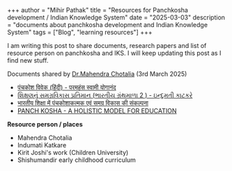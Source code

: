 +++
author = "Mihir Pathak"
title = "Resources for Panchkosha development / Indian Knowledge System"
date = "2025-03-03"
description = "documents about panchkosha development and Indian Knowledge System"
tags = ["Blog", "learning resources"]
+++

I am writing this post to share documents, research papers and list of resource person on panchkosha and IKS. I will keep updating this post as I find new stuff. 

Documents shared by [Dr.Mahendra Chotalia](http://www.kedithepath.org/trustees.aspx) (3rd March 2025)

- [पंचकोश विवेक (हिंदी) - परमहंस स्वामी योगानंद ](https://drive.google.com/file/d/1eNSHsGTBIrxBp142cYExXT_cPMgsdBb4/view?usp=sharing)
- [શિક્ષણનું સમગ્રવિકાસ પ્રતિમાન (ભારતીય ગ્રંથમાળા 2 ) - ઇન્દુમતી કાટકરે ](https://drive.google.com/file/d/1EjhcFzdchJOiqKva9SK-ULZjZu28wx1N/view?usp=sharing)
- [भारतीय शिक्षा में पंचकोशाकत्मक एवं समग्र विकास की संकल्पना ](https://drive.google.com/file/d/10Lf1Z-Vp-iHODG3-YFMVA6O5MaNNpo_S/view?usp=sharing)
- [PANCH KOSHA - A HOLISTIC MODEL FOR EDUCATION](https://drive.google.com/file/d/1TpRm90ZsRLcj64VqIvun-qMWPqTsH1T-/view?usp=sharing)

**Resource person / places**

- Mahendra Chotalia
- Indumati Katkare
- Kirit Joshi's work (Children University)
- Shishumandir early childhood curriculum 

